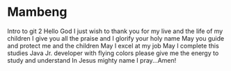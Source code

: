 # Mambeng
Intro to git 2
Hello God I just wish to thank you for my live and the life of my children
I give you all the praise and I glorify your holy name
May you guide and protect me and the children
May I excel at my job
May I complete this studies Java Jr. developer with flying colors
please give me the energy to study and understand
In Jesus mighty name I pray...Amen!